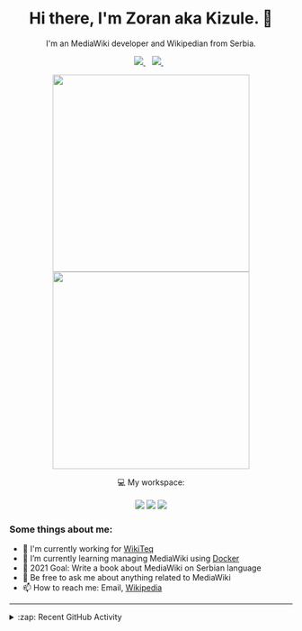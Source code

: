 <h1 align="center">
Hi there, I'm Zoran aka Kizule. 👋
</h1>

<p align="center">
I'm an MediaWiki developer and Wikipedian from Serbia.
</p>

<p align="center">

  <a href="https://www.linkedin.com/in/zoran-dori-85707a216/">
    <img src="https://img.shields.io/badge/linkedin-%230077B5.svg?&style=for-the-badge&logo=linkedin&logoColor=white" />
  </a>&nbsp;&nbsp;
  <a href="https://instagram.com/iamkizule">
    <img src="https://img.shields.io/badge/instagram-%23E4405F.svg?&style=for-the-badge&logo=instagram&logoColor=white" />        
  </a>&nbsp;&nbsp;

</p>

<p align='center'>
  <a href="#"><img src="https://github-readme-stats.vercel.app/api?username=kizule&show_icons=true&count_private=true&theme=dark" width="350"></a>
  <br>
  <a href="#"><img src="https://github-readme-stats.vercel.app/api/top-langs/?username=kizule&count_private=true&theme=dark" width="350"></a>
</p>

<p align="center">
  💻 My workspace:<br/><br/>
  <img src="https://img.shields.io/badge/windows-%230078D6.svg?&style=for-the-badge&logo=windows&logoColor=white" />
  <img src="https://img.shields.io/badge/amd-ryzen%20%205%203500u-%230071C5.svg?&style=for-the-badge&logo=amd&logoColor=white" />
  <img src="https://img.shields.io/badge/RAM-8GB-%230071C5.svg?&style=for-the-badge&logoColor=white" />
</p>

### Some things about me:

* 💼 I'm currently working for [WikiTeq](https://wikiteq.com)
* 🌱 I’m currently learning managing MediaWiki using [Docker](https://docker.com)
* 🥅 2021 Goal: Write a book about MediaWiki on Serbian language
* 💬 Be free to ask me about anything related to MediaWiki
* 📫 How to reach me: Email, [Wikipedia](https://en.wikipedia.org/wiki/User_talk:Kizule)

---
<details>
  <summary>:zap: Recent GitHub Activity</summary>

<!--RECENT_ACTIVITY:start-->
1. ✔️ Closed issue [#99](https://github.com/kizule/hacktoberfest-2021/issues/99) in [kizule/hacktoberfest-2021](https://github.com/kizule/hacktoberfest-2021)
2. 🎉 Merged PR [#107](https://github.com/kizule/hacktoberfest-2021/pull/107) in [kizule/hacktoberfest-2021](https://github.com/kizule/hacktoberfest-2021)
3. 🎉 Merged PR [#106](https://github.com/kizule/hacktoberfest-2021/pull/106) in [kizule/hacktoberfest-2021](https://github.com/kizule/hacktoberfest-2021)
4. 🎉 Merged PR [#105](https://github.com/kizule/hacktoberfest-2021/pull/105) in [kizule/hacktoberfest-2021](https://github.com/kizule/hacktoberfest-2021)
5. 🎉 Merged PR [#104](https://github.com/kizule/hacktoberfest-2021/pull/104) in [kizule/hacktoberfest-2021](https://github.com/kizule/hacktoberfest-2021)
<!--RECENT_ACTIVITY:end-->
<!--RECENT_ACTIVITY:last_update-->
Last Updated: Monday, November 1st, 2021, 12:28:45 PM
<!--RECENT_ACTIVITY:last_update_end-->

</details>
